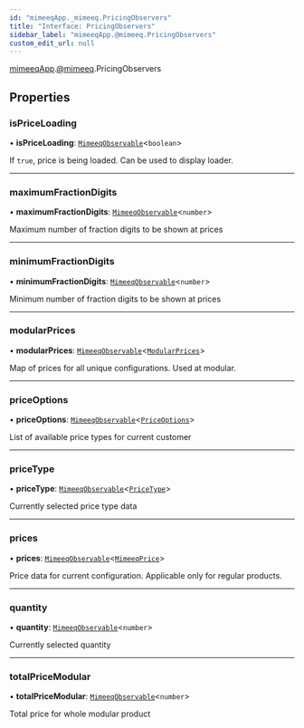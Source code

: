 ```yaml
---
id: "mimeeqApp._mimeeq.PricingObservers"
title: "Interface: PricingObservers"
sidebar_label: "mimeeqApp.@mimeeq.PricingObservers"
custom_edit_url: null
---
```


[mimeeqApp](../modules/mimeeqApp.md).[@mimeeq](../namespaces/mimeeqApp._mimeeq.md).PricingObservers

## Properties

### isPriceLoading

• **isPriceLoading**: [`MimeeqObservable`](../namespaces/mimeeqApp._mimeeq.md#mimeeqobservable)<`boolean`\>

If `true`, price is being loaded. Can be used to display loader.

___

### maximumFractionDigits

• **maximumFractionDigits**: [`MimeeqObservable`](../namespaces/mimeeqApp._mimeeq.md#mimeeqobservable)<`number`\>

Maximum number of fraction digits to be shown at prices

___

### minimumFractionDigits

• **minimumFractionDigits**: [`MimeeqObservable`](../namespaces/mimeeqApp._mimeeq.md#mimeeqobservable)<`number`\>

Minimum number of fraction digits to be shown at prices

___

### modularPrices

• **modularPrices**: [`MimeeqObservable`](../namespaces/mimeeqApp._mimeeq.md#mimeeqobservable)<[`ModularPrices`](mimeeqApp._mimeeq.ModularPrices.md)\>

Map of prices for all unique configurations. Used at modular.

___

### priceOptions

• **priceOptions**: [`MimeeqObservable`](../namespaces/mimeeqApp._mimeeq.md#mimeeqobservable)<[`PriceOptions`](../namespaces/mimeeqApp._mimeeq.md#priceoptions)\>

List of available price types for current customer

___

### priceType

• **priceType**: [`MimeeqObservable`](../namespaces/mimeeqApp._mimeeq.md#mimeeqobservable)<[`PriceType`](mimeeqApp._mimeeq.PriceType.md)\>

Currently selected price type data

___

### prices

• **prices**: [`MimeeqObservable`](../namespaces/mimeeqApp._mimeeq.md#mimeeqobservable)<[`MimeeqPrice`](mimeeqApp._mimeeq.MimeeqPrice.md)\>

Price data for current configuration. Applicable only for regular products.

___

### quantity

• **quantity**: [`MimeeqObservable`](../namespaces/mimeeqApp._mimeeq.md#mimeeqobservable)<`number`\>

Currently selected quantity

___

### totalPriceModular

• **totalPriceModular**: [`MimeeqObservable`](../namespaces/mimeeqApp._mimeeq.md#mimeeqobservable)<`number`\>

Total price for whole modular product
